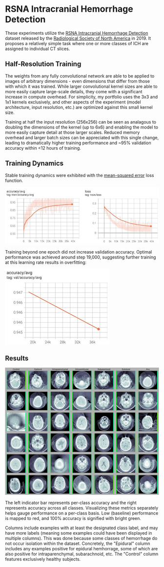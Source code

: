 # RSNA Intracranial Hemorrhage Detection

These experiments utilize the [RSNA Intracranial Hemorrhage Detection](https://www.kaggle.com/c/rsna-intracranial-hemorrhage-detection) dataset released by the [Radiological Society of North America](https://www.rsna.org/) in 2019. It proposes a relatively simple task where one or more classes of ICH are assigned to individual CT slices. 

## Half-Resolution Training
The weights from any fully convolutional network are able to be applied to images of arbitrary dimensions - even dimensions that differ from those with which it was trained. While larger convolutional kernel sizes are able to more easily capture large-scale details, they come with a significant increase in compute overhead. For simplicity, my portfolio uses the 3x3 and 1x1 kernels exclusively, and other aspects of the experiment (model architecture, input resolution, etc.) are optimized against this small kernel size.

Training at half the input resolution (256x256) can be seen as analagous to doubling the dimensions of the kernel (up to 6x6) and enabling the model to more easily capture detail at those larger scales. Reduced memory overhead and larger batch sizes can be appreciated with this single change, leading to dramatically higher training performance and ~95% validation accuracy within <12 hours of training.

## Training Dynamics
Stable training dynamics were exhibited with the [mean-squared error](https://en.wikipedia.org/wiki/Mean_squared_error) loss function.

![training tensorboard](images/training-dynamics.jpg)

Training beyond one epoch did not increase validation accuracy. Optimal performance was achieved around step 19,000, suggesting further training at this learning rate results in overfitting:

![overfitting tensorboard](images/overfitting.jpg)

## Results
![](images/RSNA_HalfRes_classifier2d_20000.jpg)

The left indicator bar represents per-class accuracy and the right represents accuracy across all classes. Visualizing these metrics separately helps gauge performance on a per-class basis. Low (baseline) performance is mapped to red, and 100% accuracy is signified with bright green.

Columns include examples with at least the designated class label, and may have more labels (meaning some examples could have been displayed in multiple columns). This was done because some classes of hemorrhage do not occur isolation within the dataset. Concretely, the "Epidural" column includes any examples positive for epidural hemhorrage, some of which are also positive for intraparenchymal, subarachnoid, etc. The "Control" column features exclusively healthy subjects. 

